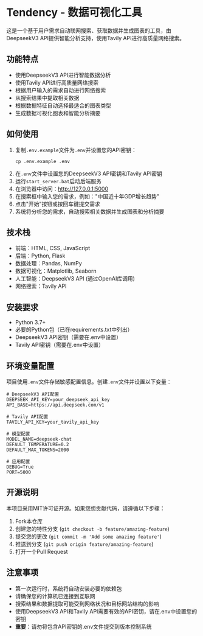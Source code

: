 # Tendency - 数据可视化工具

这是一个基于用户需求自动联网搜索、获取数据并生成图表的工具，由DeepseekV3 API提供智能分析支持，使用Tavily API进行高质量网络搜索。

## 功能特点

- 使用DeepseekV3 API进行智能数据分析
- 使用Tavily API进行高质量网络搜索
- 根据用户输入的需求自动进行网络搜索
- 从搜索结果中提取相关数据
- 根据数据特征自动选择最适合的图表类型
- 生成数据可视化图表和智能分析摘要

## 如何使用

1. 复制`.env.example`文件为`.env`并设置您的API密钥：
   ```
   cp .env.example .env
   ```
2. 在`.env`文件中设置您的DeepseekV3 API密钥和Tavily API密钥
3. 运行`start_server.bat`启动后端服务
4. 在浏览器中访问：http://127.0.0.1:5000
5. 在搜索框中输入您的需求，例如："中国近十年GDP增长趋势"
6. 点击"开始"按钮或按回车键提交需求
7. 系统将分析您的需求，自动搜索相关数据并生成图表和分析摘要

## 技术栈

- 前端：HTML, CSS, JavaScript
- 后端：Python, Flask
- 数据处理：Pandas, NumPy
- 数据可视化：Matplotlib, Seaborn
- 人工智能：DeepseekV3 API (通过OpenAI库调用)
- 网络搜索：Tavily API

## 安装要求

- Python 3.7+
- 必要的Python包（已在requirements.txt中列出）
- DeepseekV3 API密钥（需要在.env中设置）
- Tavily API密钥（需要在.env中设置）

## 环境变量配置

项目使用`.env`文件存储敏感配置信息。创建`.env`文件并设置以下变量：

```
# DeepseekV3 API配置
DEEPSEEK_API_KEY=your_deepseek_api_key
API_BASE=https://api.deepseek.com/v1

# Tavily API配置
TAVILY_API_KEY=your_tavily_api_key

# 模型配置
MODEL_NAME=deepseek-chat
DEFAULT_TEMPERATURE=0.2
DEFAULT_MAX_TOKENS=2000

# 应用配置
DEBUG=True
PORT=5000
```

## 开源说明

本项目采用MIT许可证开源。如果您想贡献代码，请遵循以下步骤：

1. Fork本仓库
2. 创建您的特性分支 (`git checkout -b feature/amazing-feature`)
3. 提交您的更改 (`git commit -m 'Add some amazing feature'`)
4. 推送到分支 (`git push origin feature/amazing-feature`)
5. 打开一个Pull Request

## 注意事项

- 第一次运行时，系统将自动安装必要的依赖包
- 请确保您的计算机已连接到互联网
- 搜索结果和数据提取可能受到网络状况和目标网站结构的影响
- 使用DeepseekV3 API和Tavily API需要有效的API密钥，请在.env中设置您的密钥
- **重要**：请勿将包含API密钥的.env文件提交到版本控制系统
